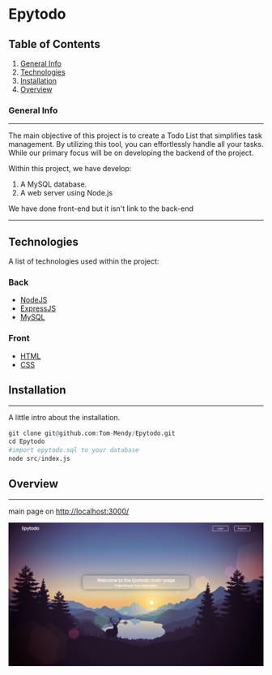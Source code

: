 # Epytodo

## Table of Contents

1. [General Info](#general-info)
2. [Technologies](#technologies)
3. [Installation](#installation)
4. [Overview](#overview)

### General Info

***
The main objective of this project is to create a Todo List that simplifies task management. By utilizing this tool, you can effortlessly handle all your tasks. While our primary focus will be on developing the backend of the project.

Within this project, we have develop:

1. A MySQL database.
2. A web server using Node.js

We have done front-end but it isn't link to the back-end

***

## Technologies

A list of technologies used within the project:

### Back

* [NodeJS](https://nodejs.org)
* [ExpressJS](https://expressjs.com/)
* [MySQL](https://www.mysql.com/)

### Front

* [HTML](https://en.wikipedia.org/wiki/HTML)
* [CSS](https://en.wikipedia.org/wiki/CSS)

## Installation

***
A little intro about the installation.

```r
git clone git@github.com:Tom-Mendy/Epytodo.git
cd Epytodo
#import epytodo.sql to your database
node src/index.js
```

## Overview

***

main page on <http://localhost:3000/>

![Alt text](README/main_page.png)
